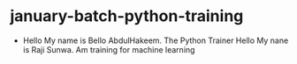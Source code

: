 # january-batch-python-training
- Hello My name is Bello AbdulHakeem. The Python Trainer
Hello My nane is Raji Sunwa. Am training for machine learning
